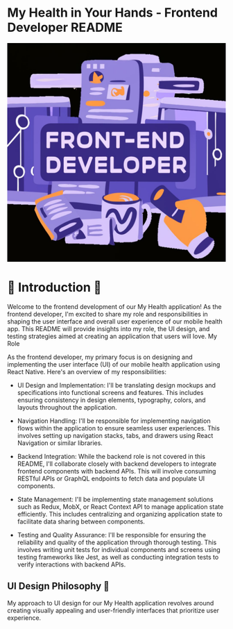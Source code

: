 # My Health in Your Hands - Frontend Developer README

![frontend](assets/images/Design_a_word_Frontend_developer_in_text_modif.jpg) 

# 🚀 Introduction 🚀

Welcome to the frontend development of our My Health application! As the frontend developer, I'm excited to share my role and responsibilities in shaping the user interface and overall user experience of our mobile health app. This README will provide insights into my role, the UI design, and testing strategies aimed at creating an application that users will love.
My Role

As the frontend developer, my primary focus is on designing and implementing the user interface (UI) of our mobile health application using React Native. Here's an overview of my responsibilities:

   + UI Design and Implementation: I'll be translating design mockups and specifications into functional screens and features. This includes ensuring consistency in design elements, typography, colors, and layouts throughout the application.

   + Navigation Handling: I'll be responsible for implementing navigation flows within the application to ensure seamless user experiences. This involves setting up navigation stacks, tabs, and drawers using React Navigation or similar libraries.

   + Backend Integration: While the backend role is not covered in this README, I'll collaborate closely with backend developers to integrate frontend components with backend APIs. This will involve consuming RESTful APIs or GraphQL endpoints to fetch data and populate UI components.

   + State Management: I'll be implementing state management solutions such as Redux, MobX, or React Context API to manage application state efficiently. This includes centralizing and organizing application state to facilitate data sharing between components.

   + Testing and Quality Assurance: I'll be responsible for ensuring the reliability and quality of the application through thorough testing. This involves writing unit tests for individual components and screens using testing frameworks like Jest, as well as conducting integration tests to verify interactions with backend APIs.

## UI Design Philosophy 📱

My approach to UI design for our My Health application revolves around creating visually appealing and user-friendly interfaces that prioritize user experience. 
 
